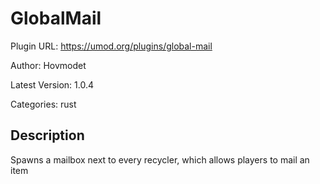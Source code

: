 # GlobalMail

Plugin URL: https://umod.org/plugins/global-mail

Author: Hovmodet

Latest Version: 1.0.4

Categories: rust

## Description

Spawns a mailbox next to every recycler, which allows players to mail an item
